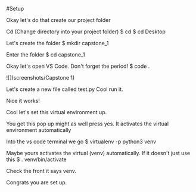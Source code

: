 

#Setup

Okay let's do that create our project folder


Cd (Change directory into your project folder)
$ cd
$ cd Desktop

Let's create the folder
$ mkdir capstone_1

Enter the folder
$ cd capstone_1

Okay let's open VS Code. Don't forget the period!
$ code .

![](screenshots/Capstone 1)

Let's create a new file called test.py Cool run it.



Nice it works!


Cool let's set this virtual environment up.


You get this pop up might as well press yes. It activates the virtual environment automatically

Into the vs code terminal we go
$ virtualenv -p python3 venv




Maybe yours activates the virtual (venv) automatically. If it doesn't just use this
$ . venv/bin/activate


Check the front it says venv.

Congrats you are set up.
